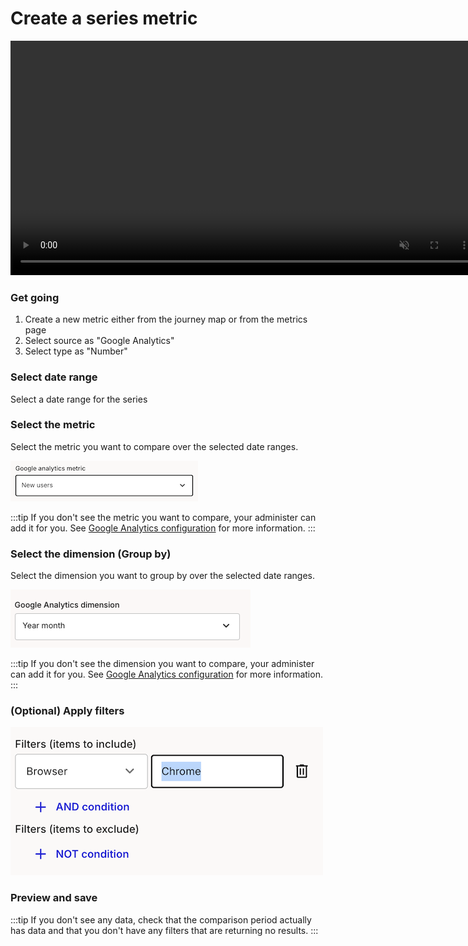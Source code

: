 # Create a series metric

<video src="/smaply-knowledge/videos/metrics/create_series.mp4" autoPlay loop muted width="750px"></video>

### Get going 

1. Create a new metric either from the journey map or from the metrics page
2. Select source as "Google Analytics"
3. Select type as "Number"

### Select date range

Select a date range for the series

### Select the metric

Select the metric you want to compare over the selected date ranges. 


![select_metric](select_metric.png)

:::tip
If you don't see the metric you want to compare, your administer can add it for you.  See [Google Analytics configuration](docs/documentation/metrics/integrations/google-analytics/Administration/20-google-analytics-config.md) for more information.
:::

 
### Select the dimension (Group by)

Select the dimension you want to group by over the selected date ranges. 

![select_dimension](select_dimension.png)

:::tip
If you don't see the dimension you want to compare, your administer can add it for you.  See [Google Analytics configuration](docs/documentation/metrics/integrations/google-analytics/Administration/20-google-analytics-config.md) for more information.
:::





### (Optional) Apply filters

![apply_filters](filters.png)

### Preview and save



:::tip
If you don't see any data, check that the comparison period actually has data and that you don't have any filters that are returning no results.
:::

